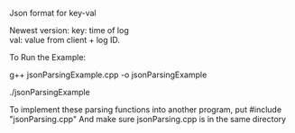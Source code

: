 Json format for key-val   

Newest version: 
key: time of log   
val: value from client + log ID. 

To Run the Example:

g++ jsonParsingExample.cpp -o jsonParsingExample

./jsonParsingExample

To implement these parsing functions into another program, put #include "jsonParsing.cpp"
And make sure jsonParsing.cpp is in the same directory  
